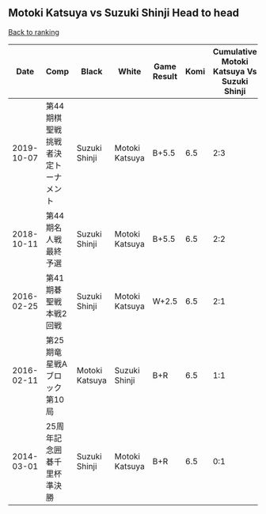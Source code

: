 ## Motoki Katsuya vs Suzuki Shinji Head to head

[Back to ranking](../../index.md)




| **Date** | **Comp** | **Black** | **White** | **Game Result** | **Komi** | **Cumulative Motoki Katsuya Vs Suzuki Shinji** | **Motoki Katsuya Streak** | **Suzuki Shinji Streak** | 
| --- | --- | --- | --- | --- | --- | --- | --- | --- |
| 2019-10-07 | 第44期棋聖戦挑戦者決定トーナメント | Suzuki Shinji | Motoki Katsuya | B+5.5 | 6.5 | 2:3 | 0 | 2 | 
| 2018-10-11 | 第44期名人戦最終予選 | Suzuki Shinji | Motoki Katsuya | B+5.5 | 6.5 | 2:2 | 0 | 1 | 
| 2016-02-25 | 第41期碁聖戦本戦2回戦 | Suzuki Shinji | Motoki Katsuya | W+2.5 | 6.5 | 2:1 | 2 | 0 | 
| 2016-02-11 | 第25期竜星戦Aブロック第10局 | Motoki Katsuya | Suzuki Shinji | B+R | 6.5 | 1:1 | 1 | 0 | 
| 2014-03-01 | 25周年記念囲碁千里杯準決勝 | Suzuki Shinji | Motoki Katsuya | B+R | 6.5 | 0:1 | 0 | 1 |




